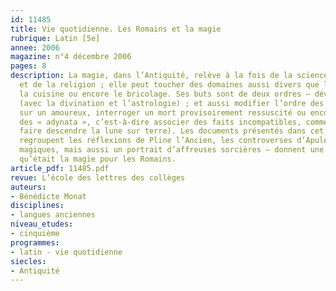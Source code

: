 ```yaml
---
id: 11485
title: Vie quotidienne. Les Romains et la magie
rubrique: Latin [5e]
annee: 2006
magazine: n°4 décembre 2006
pages: 8
description: La magie, dans l’Antiquité, relève à la fois de la science, de la philosophie,
  et de la religion ; elle peut toucher des domaines aussi divers que la médecine,
  la cuisine ou encore le bricolage. Ses buts sont de deux ordres – dévoiler l’avenir
  (avec la divination et l’astrologie) ; et aussi modifier l’ordre des choses (agir
  sur un amoureux, interroger un mort provisoirement ressuscité ou encore réaliser
  des « adynata », c’est-à-dire associer des faits incompatibles, comme, par exemple,
  faire descendre la lune sur terre). Les documents présentés dans cet article – qui
  regroupent les réflexions de Pline l’Ancien, les controverses d’Apulée, des formules
  magiques, mais aussi un portrait d’affreuses sorcières – donnent une idée de ce
  qu’était la magie pour les Romains.
article_pdf: 11485.pdf
revue: L’école des lettres des collèges
auteurs:
- Bénédicte Monat
disciplines:
- langues anciennes
niveau_etudes:
- cinquième
programmes:
- latin - vie quotidienne
siecles:
- Antiquité
---
```

